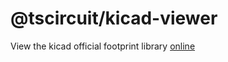 # @tscircuit/kicad-viewer

View the kicad official footprint library [online](https://tscircuit.github.io/kicad-viewer)
